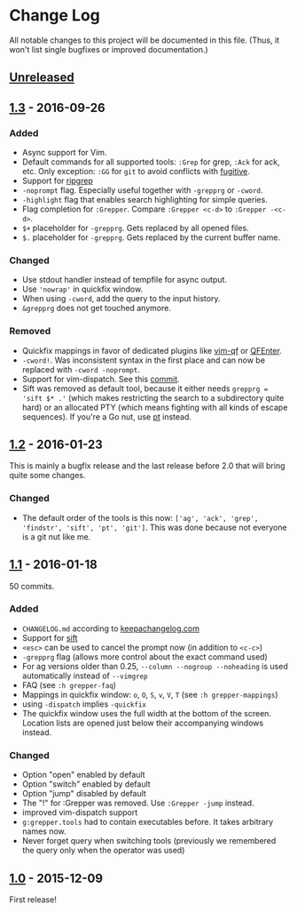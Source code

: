 # Change Log

All notable changes to this project will be documented in this file. (Thus, it
won't list single bugfixes or improved documentation.)

## [Unreleased]

## [1.3] - 2016-09-26

### Added

- Async support for Vim.
- Default commands for all supported tools: `:Grep` for grep, `:Ack` for ack,
  etc. Only exception: `:GG` for `git` to avoid conflicts with
  [fugitive](https://github.com/tpope/vim-fugitive).
- Support for [ripgrep](https://github.com/BurntSushi/ripgrep)
- `-noprompt` flag. Especially useful together with `-grepprg` or `-cword`.
- `-highlight` flag that enables search highlighting for simple queries.
- Flag completion for `:Grepper`. Compare `:Grepper <c-d>` to `:Grepper -<c-d>`.
- `$+` placeholder for `-grepprg`. Gets replaced by all opened files.
- `$.` placeholder for `-grepprg`. Gets replaced by the current buffer name.

### Changed

- Use stdout handler instead of tempfile for async output.
- Use `'nowrap'` in quickfix window.
- When using `-cword`, add the query to the input history.
- `&grepprg` does not get touched anymore.

### Removed

- Quickfix mappings in favor of dedicated plugins like [vim-qf](https://github.com/romainl/vim-qf) or [QFEnter](https://github.com/yssl/QFEnter).
- `-cword!`. Was inconsistent syntax in the first place and can now be replaced
  with `-cword -noprompt`.
- Support for vim-dispatch. See this
  [commit](https://github.com/mhinz/vim-grepper/commit/c345137c336c531209a6082a6fcd5c2722d45773).
- Sift was removed as default tool, because it either needs `grepprg = 'sift $*
  .'` (which makes restricting the search to a subdirectory quite hard) or an
  allocated PTY (which means fighting with all kinds of escape sequences). If
  you're a Go nut, use
  [pt](https://github.com/monochromegane/the_platinum_searcher) instead.

## [1.2] - 2016-01-23

This is mainly a bugfix release and the last release before 2.0 that will bring
quite some changes.

### Changed

- The default order of the tools is this now: `['ag', 'ack', 'grep', 'findstr',
  'sift', 'pt', 'git']`. This was done because not everyone is a git nut like
  me.

## [1.1] - 2016-01-18

50 commits.

### Added

- `CHANGELOG.md` according to [keepachangelog.com](http://keepachangelog.com)
- Support for [sift](https://sift-tool.org)
- `<esc>` can be used to cancel the prompt now (in addition to `<c-c>`)
- `-grepprg` flag (allows more control about the exact command used)
- For ag versions older than 0.25, `--column --nogroup --noheading` is used
  automatically instead of `--vimgrep`
- FAQ (see `:h grepper-faq`)
- Mappings in quickfix window: `o`, `O`, `S`, `v`, `V`, `T` (see `:h
  grepper-mappings`)
- using `-dispatch` implies `-quickfix`
- The quickfix window uses the full width at the bottom of the screen. Location
  lists are opened just below their accompanying windows instead.

### Changed

- Option "open" enabled by default
- Option "switch" enabled by default
- Option "jump" disabled by default
- The "!" for :Grepper was removed. Use `:Grepper -jump` instead.
- improved vim-dispatch support
- `g:grepper.tools` had to contain executables before. It takes arbitrary names
  now.
- Never forget query when switching tools (previously we remembered the query
  only when the operator was used)

## [1.0] - 2015-12-09

First release!

[Unreleased]: https://github.com/mhinz/vim-grepper/compare/v1.3...HEAD
[1.3]: https://github.com/mhinz/vim-grepper/compare/v1.2...v1.3
[1.2]: https://github.com/mhinz/vim-grepper/compare/v1.1...v1.2
[1.1]: https://github.com/mhinz/vim-grepper/compare/v1.0...v1.1
[1.0]: https://github.com/mhinz/vim-grepper/compare/8b9234f...v1.0
